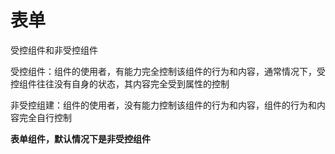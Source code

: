 # 表单
受控组件和非受控组件

受控组件：组件的使用者，有能力完全控制该组件的行为和内容，通常情况下，受控组件往往没有自身的状态，其内容完全受到属性的控制

非受控组建：组件的使用者，没有能力控制该组件的行为和内容，组件的行为和内容完全自行控制

**表单组件，默认情况下是非受控组件**